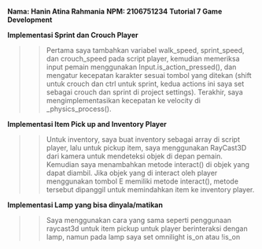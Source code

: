**Nama: Hanin Atina Rahmania**
**NPM: 2106751234**
**Tutorial 7 Game Development**

**Implementasi Sprint dan Crouch Player**
>>Pertama saya tambahkan variabel walk_speed, sprint_speed, dan crouch_speed pada script player, kemudian memeriksa input pemain menggunakan Input.is_action_pressed(), dan mengatur kecepatan karakter sesuai tombol yang ditekan (shift untuk crouch dan ctrl untuk sprint, kedua actions ini saya set sebagai crouch dan sprint di project settings). Terakhir, saya mengimplementasikan kecepatan ke velocity di _physics_process().

**Implementasi Item Pick up and Inventory Player**
>>Untuk inventory, saya buat inventory sebagai array di script player, lalu untuk pickup item, saya menggunakan RayCast3D dari kamera untuk mendeteksi objek di depan pemain. Kemudian saya menambahkan metode interact() di objek yang dapat diambil. Jika objek yang di interact oleh player menggunakan tombol E memiliki metode interact(), metode tersebut dipanggil untuk memindahkan item ke inventory player.

**Implementasi Lamp yang bisa dinyala/matikan**
>>Saya menggunakan cara yang sama seperti penggunaan raycast3d untuk item pickup untuk player berinteraksi dengan lamp, namun pada lamp saya set omnilight is_on atau !is_on
